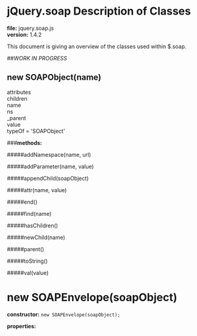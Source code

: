 jQuery.soap Description of Classes
==================================
**file:** jquery.soap.js  
**version:** 1.4.2

This document is giving an overview of the classes used within $.soap. 

##_WORK IN PROGRESS_

new SOAPObject(name)
--------------------
attributes  
children  
name  
ns  
_parent  
value  
typeOf = 'SOAPObject'  

###**methods:**

#####addNamespace(name, url)

#####addParameter(name, value)

#####appendChild(soapObject)

#####attr(name, value)

#####end()

#####find(name)

#####hasChildren()

#####newChild(name)

#####parent()

#####toString()

#####val(value)



new SOAPEnvelope(soapObject)
============================
**constructor:** `new SOAPEnvelope(soapObject);`

**properties:**